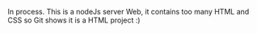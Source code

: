 In process. This is a nodeJs server Web, it contains too many HTML and CSS so Git shows it is a HTML project :)